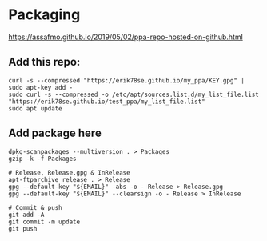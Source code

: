 # Packaging
https://assafmo.github.io/2019/05/02/ppa-repo-hosted-on-github.html

## Add this repo:

    curl -s --compressed "https://erik78se.github.io/my_ppa/KEY.gpg" | sudo apt-key add -
    sudo curl -s --compressed -o /etc/apt/sources.list.d/my_list_file.list "https://erik78se.github.io/test_ppa/my_list_file.list"
    sudo apt update

## Add package here

    dpkg-scanpackages --multiversion . > Packages
    gzip -k -f Packages

    # Release, Release.gpg & InRelease
    apt-ftparchive release . > Release
    gpg --default-key "${EMAIL}" -abs -o - Release > Release.gpg
    gpg --default-key "${EMAIL}" --clearsign -o - Release > InRelease

    # Commit & push
    git add -A
    git commit -m update
    git push


